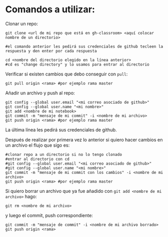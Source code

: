 # Comandos a utilizar:

Clonar un repo:

```
git clone <url de mi repo que está en gh-classroom> <aquí colocar nombre de un directorio>

#el comando anterior les pedirá sus credenciales de github tecleen la respuesta y den enter por cada respuesta

cd <nombre del directorio elegido en la línea anterior> 
#cd es "change directory" y lo usamos para entrar al directorio
```

Verificar si existen cambios que debo conseguir con `pull`:

```
git pull origin <rama> #por ejemplo rama master
```

Añadir un archivo y push al repo:

```
git config --global user.email "<mi correo asociado de github>"
git config --global user.name "<mi nombre>"
git add <nombre de mi notebook>
git commit -m "mensaje de mi commit" -i <nombre de mi archivo>
git push origin <rama> #por ejemplo rama master
```

La última línea les pedirá sus credenciales de github.

Después de realizar por primera vez lo anterior si quiero hacer cambios en un archivo el flujo que sigo es:


```
#clonar repo a un directorio si no lo tengo clonado
#entrar al directorio con cd
#git config --global user.email "<mi correo asociado de github>"
#git config --global user.name "<mi nombre>"
git commit -m "mensaje de mi commit con los cambios" -i <nombre de mi archivo>
git push origin <rama> #por ejemplo rama master
```

Si quiero borrar un archivo que ya fue añadido con `git add <nombre de mi archivo>` hago:

```
git rm <nombre de mi archivo>
```

y luego el commit, push correspondiente:

```
git commit -m "mensaje de commit" -i <nombre de mi archivo borrado>
git push origin <rama>
```

